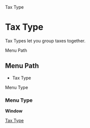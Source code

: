 
Tax Type
# Tax Type


Tax Types let you group taxes together.

Menu Path
## Menu Path



- Tax Type

Menu Type
### Menu Type

**Window**


[Tax Type](../../functional-guide/window/window-tax-type.md)